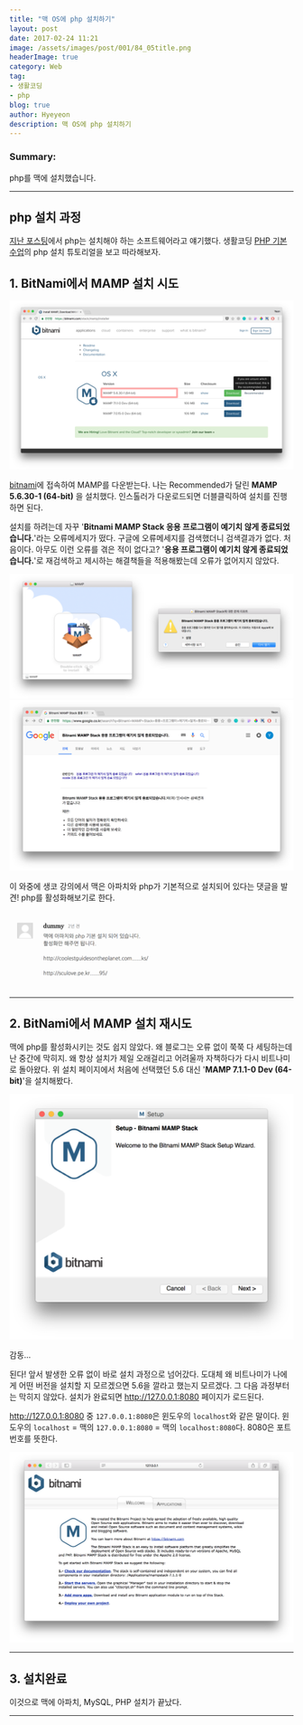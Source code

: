 ```yaml
---
title: "맥 OS에 php 설치하기"
layout: post
date: 2017-02-24 11:21
image: /assets/images/post/001/84_05title.png
headerImage: true
category: Web
tag:
- 생활코딩
- php
blog: true
author: Hyeyeon
description: 맥 OS에 php 설치하기
---
```


### Summary:

php를 맥에 설치했습니다.

---

## php 설치 과정

[지난 포스팅](https://imyeonn.github.io/web/83/)에서 php는 설치해야 하는 소프트웨어라고 얘기했다. 생활코딩 [PHP 기본수업](https://opentutorials.org/course/62/5104)의 php 설치 튜토리얼을 보고 따라해보자.

## 1. BitNami에서 MAMP 설치 시도

![pic1](/assets/images/post/001/84_01.png)

[bitnami](https://bitnami.com/stack/mamp/installer)에 접속하여 MAMP를 다운받는다. 나는 Recommended가 달린 **MAMP 5.6.30-1 (64-bit)** 을 설치했다. 인스톨러가 다운로드되면 더블클릭하여 설치를 진행하면 된다.

설치를 하려는데 자꾸 '**Bitnami MAMP Stack 응용 프로그램이 예기치 않게 종료되었습니다.**'라는 오류메세지가 떴다. 구글에 오류메세지를 검색했더니 검색결과가 없다. 처음이다. 아무도 이런 오류를 겪은 적이 없다고? '**응용 프로그램이 예기치 않게 종료되었습니다.**'로 재검색하고 제시하는 해결책들을 적용해봤는데 오류가 없어지지 않았다.

![pic2](/assets/images/post/001/84_02.png)
![pic3](/assets/images/post/001/84_03.png)

이 와중에 생코 강의에서 맥은 아파치와 php가 기본적으로 설치되어 있다는 댓글을 발견! php를 활성화해보기로 한다.

![pic4](/assets/images/post/001/84_04.png)

---

## 2. BitNami에서 MAMP 설치 재시도

맥에 php를 활성화시키는 것도 쉽지 않았다. 왜 블로그는 오류 없이 쭉쭉 다 세팅하는데 난 중간에 막히지. 왜 항상 설치가 제일 오래걸리고 어려울까 자책하다가 다시 비트나미로 돌아왔다. 위 설치 페이지에서 처음에 선택했던 5.6 대신 '**MAMP 7.1.1-0 Dev (64-bit)**'을 설치해봤다.

![pic5](/assets/images/post/001/84_05.png)
<figcaption class="caption">감동...</figcaption>

된다! 앞서 발생한 오류 없이 바로 설치 과정으로 넘어갔다. 도대체 왜 비트나미가 나에게 어떤 버전을 설치할 지 모르겠으면 5.6을 깔라고 했는지 모르겠다. 그 다음 과정부터는 막히지 않았다. 설치가 완료되면 <http://127.0.0.1:8080> 페이지가 로드된다.

http://127.0.0.1:8080 중 `127.0.0.1:8080`은 윈도우의 `localhost`와 같은 말이다. 윈도우의 `localhost` = 맥의 `127.0.0.1:8080` = 맥의 `localhost:8080`다. 8080은 포트 번호를 뜻한다.

![pic6](/assets/images/post/001/84_06.png)

---

## 3. 설치완료

이것으로 맥에 아파치, MySQL, PHP 설치가 끝났다.

---
